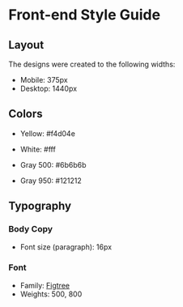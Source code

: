 # Front-end Style Guide

## Layout

The designs were created to the following widths:

- Mobile: 375px
- Desktop: 1440px

## Colors

- Yellow: #f4d04e

- White: #fff

- Gray 500: #6b6b6b
- Gray 950: #121212

## Typography

### Body Copy

- Font size (paragraph): 16px

### Font

- Family: [Figtree](https://fonts.google.com/specimen/Figtree)
- Weights: 500, 800

